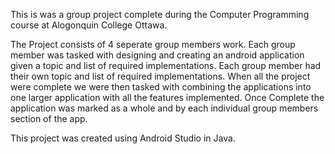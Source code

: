 This is was a group project complete during the Computer Programming course at Alogonquin College Ottawa.

The Project consists of 4 seperate group members work.
Each group member was tasked with designing and creating an android application given a topic and list of required implementations.
Each group member had their own topic and list of required implementations.
When all the project were complete we were then tasked with combining the applications into one larger application with all the features implemented.
Once Complete the application was marked as a whole and by each individual group members section of the app.

This project was created using Android Studio in Java.
